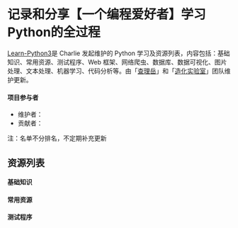 # 记录和分享【一个编程爱好者】学习Python的全过程
[Learn-Python3](https://github.com/ZlphaCharlie/Learn_Python3/)是 Charlie 发起维护的 Python 学习及资源列表，内容包括：基础知识、常用资源、测试程序、Web 框架、网络爬虫、数据库、数据可视化、图片处理、文本处理、机器学习、代码分析等。由「<u>查理岳</u>」和「<u>造化实验室</u>」团队维护更新。

#### 项目参与者
- 维护者：
- 贡献者：

注：名单不分排名，不定期补充更新

## 资源列表

#### 基础知识

#### 常用资源

#### 测试程序
